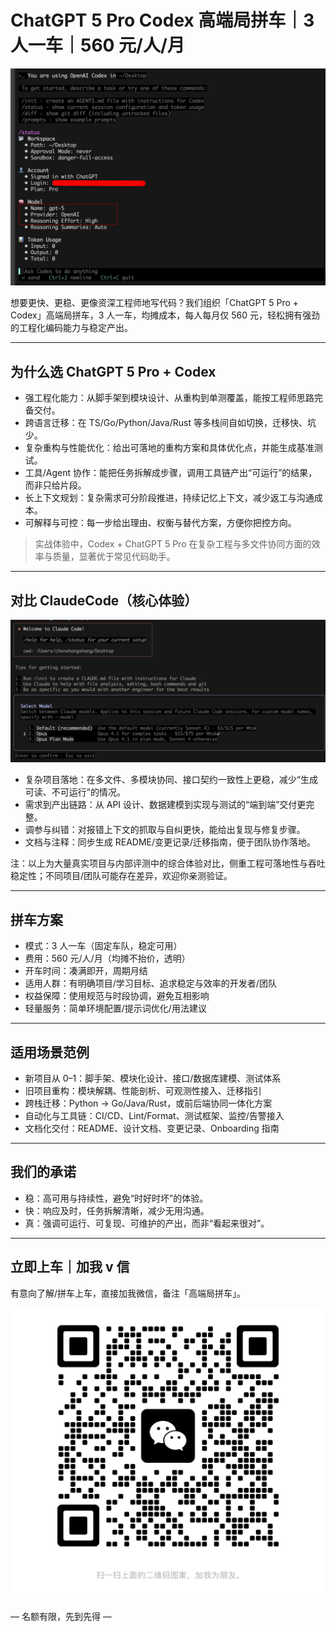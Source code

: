 # ChatGPT 5 Pro Codex 高端局拼车｜3 人一车｜560 元/人/月

![ChatGPT 5 Pro Codex](./codex.png)

想要更快、更稳、更像资深工程师地写代码？我们组织「ChatGPT 5 Pro + Codex」高端局拼车，3 人一车，均摊成本，每人每月仅 560 元，轻松拥有强劲的工程化编码能力与稳定产出。

---

## 为什么选 ChatGPT 5 Pro + Codex

- 强工程化能力：从脚手架到模块设计、从重构到单测覆盖，能按工程师思路完备交付。
- 跨语言迁移：在 TS/Go/Python/Java/Rust 等多栈间自如切换，迁移快、坑少。
- 复杂重构与性能优化：给出可落地的重构方案和具体优化点，并能生成基准测试。
- 工具/Agent 协作：能把任务拆解成步骤，调用工具链产出“可运行”的结果，而非只给片段。
- 长上下文规划：复杂需求可分阶段推进，持续记忆上下文，减少返工与沟通成本。
- 可解释与可控：每一步给出理由、权衡与替代方案，方便你把控方向。

> 实战体验中，Codex + ChatGPT 5 Pro 在复杂工程与多文件协同方面的效率与质量，显著优于常见代码助手。

---

## 对比 ClaudeCode（核心体验）

![ClaudeCode 参考图](./claudecode.png)

- 复杂项目落地：在多文件、多模块协同、接口契约一致性上更稳，减少“生成可读、不可运行”的情况。
- 需求到产出链路：从 API 设计、数据建模到实现与测试的“端到端”交付更完整。
- 调参与纠错：对报错上下文的抓取与自纠更快，能给出复现与修复步骤。
- 文档与注释：同步生成 README/变更记录/迁移指南，便于团队协作落地。

注：以上为大量真实项目与内部评测中的综合体验对比，侧重工程可落地性与吞吐稳定性；不同项目/团队可能存在差异，欢迎你亲测验证。

---

## 拼车方案

- 模式：3 人一车（固定车队，稳定可用）
- 费用：560 元/人/月（均摊不抬价，透明）
- 开车时间：凑满即开，周期月结
- 适用人群：有明确项目/学习目标、追求稳定与效率的开发者/团队
- 权益保障：使用规范与时段协调，避免互相影响
- 轻量服务：简单环境配置/提示词优化/用法建议

---

## 适用场景范例

- 新项目从 0–1：脚手架、模块化设计、接口/数据库建模、测试体系
- 旧项目重构：模块解耦、性能剖析、可观测性接入、迁移指引
- 跨栈迁移：Python → Go/Java/Rust，或前后端协同一体化方案
- 自动化与工具链：CI/CD、Lint/Format、测试框架、监控/告警接入
- 文档化交付：README、设计文档、变更记录、Onboarding 指南

---

## 我们的承诺

- 稳：高可用与持续性，避免“时好时坏”的体验。
- 快：响应及时，任务拆解清晰，减少无用沟通。
- 真：强调可运行、可复现、可维护的产出，而非“看起来很对”。

---

## 立即上车｜加我 v 信

有意向了解/拼车上车，直接加我微信，备注「高端局拼车」。

![加好友二维码](./加好友二维码.jpg)

— 名额有限，先到先得 —

